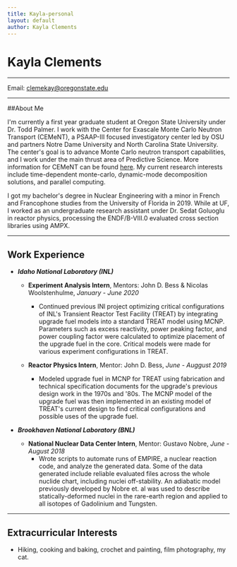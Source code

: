 ```yaml
---
title: Kayla-personal
layout: default
author: Kayla Clements
---
```

# Kayla Clements
--------------

Email: clemekay@oregonstate.edu

***

##About Me

I'm currently a first year graduate student at Oregon State University under Dr. Todd Palmer. I work with the Center for Exascale Monte Carlo Neutron Transport (CEMeNT), a PSAAP-III focused investigatory center led by OSU and partners Notre Dame University and North Carolina State University. The center's goal is to advance Monte Carlo neutron transport capabilities, and I work under the main thrust area of Predictive Science. More information for CEMeNT can be found [here](https://cement-psaap.github.io). My current research interests include time-dependent monte-carlo, dynamic-mode decomposition solutions, and parallel computing.  

I got my bachelor's degree in Nuclear Engineering with a minor in French and Francophone studies from the University of Florida in 2019. While at UF, I worked as an undergraduate research assistant under Dr. Sedat Goluoglu in reactor physics, processing the ENDF/B-VIII.0 evaluated cross section libraries using AMPX.

***

## Work Experience
* ***Idaho National Laboratory (INL)***
	* **Experiment Analysis Intern**, Mentors: John D. Bess & Nicolas Woolstenhulme, *January - June 2020*
		* Continued previous INl project optimizing critical configurations of INL's Transient Reactor Test Facility (TREAT) by integrating upgrade fuel models into a standard TREAT model using MCNP. Parameters such as excess reactivity, power peaking factor, and power coupling factor were calculated to optimize placement of the upgrade fuel in the core. Critical models were made for various experiment configurations in TREAT.

	* **Reactor Physics Intern**, Mentor: John D. Bess, *June - Auggust 2019*
		* Modeled upgrade fuel in MCNP for TREAT using fabrication and technical specification documents for the upgrade's previous design work in the 1970s and '80s. The MCNP model of the upgrade fuel was then implemented in an existing model of TREAT's current design to find critical configurations and possible uses of the upgrade fuel.  

* ***Brookhaven National Laboratory (BNL)***
	* **National Nuclear Data Center Intern**, Mentor: Gustavo Nobre, *June - August 2018*
		* Wrote scripts to automate runs of EMPIRE, a nuclear reaction code, and analyze the generated data. Some of the data generated include reliable evaluated files across the whole nuclide chart, including nuclei off-stability. An adiabatic model previously developed by Nobre et. al was used to describe statically-deformed nuclei in the rare-earth region and applied to all isotopes of Gadolinium and Tungsten.

***

## Extracurricular Interests
* Hiking, cooking and baking, crochet and painting, film photography, my cat. 

